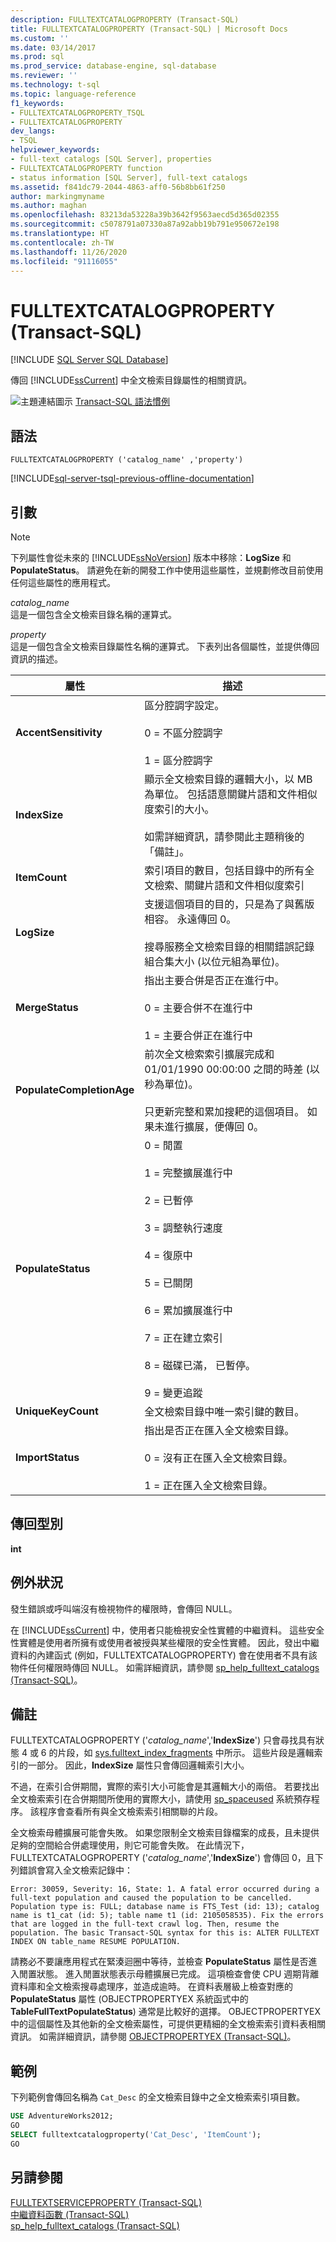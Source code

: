 ```yaml
---
description: FULLTEXTCATALOGPROPERTY (Transact-SQL)
title: FULLTEXTCATALOGPROPERTY (Transact-SQL) | Microsoft Docs
ms.custom: ''
ms.date: 03/14/2017
ms.prod: sql
ms.prod_service: database-engine, sql-database
ms.reviewer: ''
ms.technology: t-sql
ms.topic: language-reference
f1_keywords:
- FULLTEXTCATALOGPROPERTY_TSQL
- FULLTEXTCATALOGPROPERTY
dev_langs:
- TSQL
helpviewer_keywords:
- full-text catalogs [SQL Server], properties
- FULLTEXTCATALOGPROPERTY function
- status information [SQL Server], full-text catalogs
ms.assetid: f841dc79-2044-4863-aff0-56b8bb61f250
author: markingmyname
ms.author: maghan
ms.openlocfilehash: 83213da53228a39b3642f9563aecd5d365d02355
ms.sourcegitcommit: c5078791a07330a87a92abb19b791e950672e198
ms.translationtype: HT
ms.contentlocale: zh-TW
ms.lasthandoff: 11/26/2020
ms.locfileid: "91116055"
---
```

# <a name="fulltextcatalogproperty-transact-sql"></a>FULLTEXTCATALOGPROPERTY (Transact-SQL)
[!INCLUDE [SQL Server SQL Database](../../includes/applies-to-version/sql-asdb.md)]

傳回 [!INCLUDE[ssCurrent](../../includes/sscurrent-md.md)] 中全文檢索目錄屬性的相關資訊。  
  
![主題連結圖示](../../database-engine/configure-windows/media/topic-link.gif "主題連結圖示") [Transact-SQL 語法慣例](../../t-sql/language-elements/transact-sql-syntax-conventions-transact-sql.md)  
  
## <a name="syntax"></a>語法  
  
```syntaxsql
FULLTEXTCATALOGPROPERTY ('catalog_name' ,'property')  
```  
  
[!INCLUDE[sql-server-tsql-previous-offline-documentation](../../includes/sql-server-tsql-previous-offline-documentation.md)]

## <a name="arguments"></a>引數
  
> [!NOTE]  
>  下列屬性會從未來的 [!INCLUDE[ssNoVersion](../../includes/ssnoversion-md.md)] 版本中移除：**LogSize** 和 **PopulateStatus**。 請避免在新的開發工作中使用這些屬性，並規劃修改目前使用任何這些屬性的應用程式。  
  
_catalog\_name_  
這是一個包含全文檢索目錄名稱的運算式。  
  
_property_  
這是一個包含全文檢索目錄屬性名稱的運算式。 下表列出各個屬性，並提供傳回資訊的描述。  
  
|屬性|描述|  
|--------------|-----------------|  
|**AccentSensitivity**|區分腔調字設定。<br /><br /> 0 = 不區分腔調字<br /><br /> 1 = 區分腔調字|  
|**IndexSize**|顯示全文檢索目錄的邏輯大小，以 MB 為單位。 包括語意關鍵片語和文件相似度索引的大小。<br /><br /> 如需詳細資訊，請參閱此主題稍後的「備註」。|  
|**ItemCount**|索引項目的數目，包括目錄中的所有全文檢索、關鍵片語和文件相似度索引|  
|**LogSize**|支援這個項目的目的，只是為了與舊版相容。 永遠傳回 0。<br /><br />  搜尋服務全文檢索目錄的相關錯誤記錄組合集大小 (以位元組為單位)。|  
|**MergeStatus**|指出主要合併是否正在進行中。<br /><br /> 0 = 主要合併不在進行中<br /><br /> 1 = 主要合併正在進行中|  
|**PopulateCompletionAge**|前次全文檢索索引擴展完成和 01/01/1990 00:00:00 之間的時差 (以秒為單位)。<br /><br /> 只更新完整和累加搜耙的這個項目。 如果未進行擴展，便傳回 0。|  
|**PopulateStatus**|0 = 閒置<br /><br /> 1 = 完整擴展進行中<br /><br /> 2 = 已暫停<br /><br /> 3 = 調整執行速度<br /><br /> 4 = 復原中<br /><br /> 5 = 已關閉<br /><br /> 6 = 累加擴展進行中<br /><br /> 7 = 正在建立索引<br /><br /> 8 = 磁碟已滿， 已暫停。<br /><br /> 9 = 變更追蹤|  
|**UniqueKeyCount**|全文檢索目錄中唯一索引鍵的數目。|  
|**ImportStatus**|指出是否正在匯入全文檢索目錄。<br /><br /> 0 = 沒有正在匯入全文檢索目錄。<br /><br /> 1 = 正在匯入全文檢索目錄。|  
  
## <a name="return-types"></a>傳回型別  
**int**  
  
## <a name="exceptions"></a>例外狀況  
發生錯誤或呼叫端沒有檢視物件的權限時，會傳回 NULL。  
  
在 [!INCLUDE[ssCurrent](../../includes/sscurrent-md.md)] 中，使用者只能檢視安全性實體的中繼資料。 這些安全性實體是使用者所擁有或使用者被授與某些權限的安全性實體。 因此，發出中繼資料的內建函式 (例如，FULLTEXTCATALOGPROPERTY) 會在使用者不具有該物件任何權限時傳回 NULL。 如需詳細資訊，請參閱 [sp_help_fulltext_catalogs &#40;Transact-SQL&#41;](../../relational-databases/system-stored-procedures/sp-help-fulltext-catalogs-transact-sql.md)。  
  
## <a name="remarks"></a>備註  
FULLTEXTCATALOGPROPERTY ('_catalog\_name_','**IndexSize**') 只會尋找具有狀態 4 或 6 的片段，如 [sys.fulltext_index_fragments](../../relational-databases/system-catalog-views/sys-fulltext-index-fragments-transact-sql.md) 中所示。 這些片段是邏輯索引的一部分。 因此，**IndexSize** 屬性只會傳回邏輯索引大小。 

不過，在索引合併期間，實際的索引大小可能會是其邏輯大小的兩倍。 若要找出全文檢索索引在合併期間所使用的實際大小，請使用 [sp_spaceused](../../relational-databases/system-stored-procedures/sp-spaceused-transact-sql.md) 系統預存程序。 該程序會查看所有與全文檢索索引相關聯的片段。 

全文檢索母體擴展可能會失敗。 如果您限制全文檢索目錄檔案的成長，且未提供足夠的空間給合併處理使用，則它可能會失敗。 在此情況下，FULLTEXTCATALOGPROPERTY ('_catalog\_name_','**IndexSize**') 會傳回 0，且下列錯誤會寫入全文檢索記錄中：  
  
`Error: 30059, Severity: 16, State: 1. A fatal error occurred during a full-text population and caused the population to be cancelled. Population type is: FULL; database name is FTS_Test (id: 13); catalog name is t1_cat (id: 5); table name t1 (id: 2105058535). Fix the errors that are logged in the full-text crawl log. Then, resume the population. The basic Transact-SQL syntax for this is: ALTER FULLTEXT INDEX ON table_name RESUME POPULATION.`  
  
請務必不要讓應用程式在緊湊迴圈中等待，並檢查 **PopulateStatus** 屬性是否進入閒置狀態。 進入閒置狀態表示母體擴展已完成。 這項檢查會使 CPU 週期背離資料庫和全文檢索搜尋處理序，並造成逾時。 在資料表層級上檢查對應的 **PopulateStatus** 屬性 (OBJECTPROPERTYEX 系統函式中的 **TableFullTextPopulateStatus**) 通常是比較好的選擇。 OBJECTPROPERTYEX 中的這個屬性及其他新的全文檢索屬性，可提供更精細的全文檢索索引資料表相關資訊。 如需詳細資訊，請參閱 [OBJECTPROPERTYEX &#40;Transact-SQL&#41;](../../t-sql/functions/objectpropertyex-transact-sql.md)。  
  
## <a name="examples"></a>範例  
下列範例會傳回名稱為 `Cat_Desc` 的全文檢索目錄中之全文檢索索引項目數。  
  
```sql  
USE AdventureWorks2012;  
GO  
SELECT fulltextcatalogproperty('Cat_Desc', 'ItemCount');  
GO  
```  
  
## <a name="see-also"></a>另請參閱  
[FULLTEXTSERVICEPROPERTY &#40;Transact-SQL&#41;](../../t-sql/functions/fulltextserviceproperty-transact-sql.md)   
[中繼資料函數 &#40;Transact-SQL&#41;](../../t-sql/functions/metadata-functions-transact-sql.md)   
[sp_help_fulltext_catalogs &#40;Transact-SQL&#41;](../../relational-databases/system-stored-procedures/sp-help-fulltext-catalogs-transact-sql.md)  
  
  
